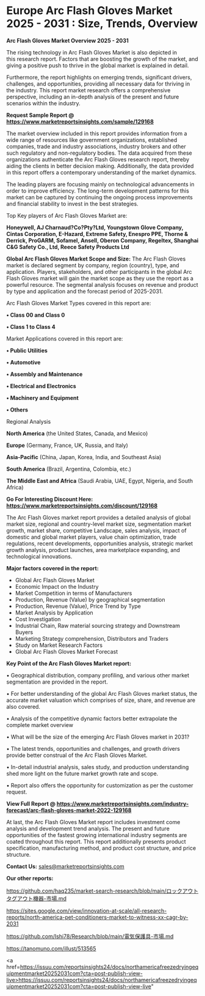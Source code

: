 # Europe Arc Flash Gloves Market 2025 - 2031 : Size, Trends, Overview

<Strong> Arc Flash Gloves Market Overview 2025 - 2031</strong>

The rising technology in Arc Flash Gloves Market is also depicted in this research report. Factors that are boosting the growth of the market, and giving a positive push to thrive in the global market is explained in detail.

Furthermore, the report highlights on emerging trends, significant drivers, challenges, and opportunities, providing all necessary data for thriving in the industry. This report market research offers a comprehensive perspective, including an in-depth analysis of the present and future scenarios within the industry.

<strong>Request Sample Report @ <a href=https://www.marketreportsinsights.com/sample/129168>https://www.marketreportsinsights.com/sample/129168</a></strong>

The market overview included in this report provides information from a wide range of resources like government organizations, established companies, trade and industry associations, industry brokers and other such regulatory and non-regulatory bodies. The data acquired from these organizations authenticate the Arc Flash Gloves research report, thereby aiding the clients in better decision making. Additionally, the data provided in this report offers a contemporary understanding of the market dynamics.

The leading players are focusing mainly on technological advancements in order to improve efficiency. The long-term development patterns for this market can be captured by continuing the ongoing process improvements and financial stability to invest in the best strategies.

Top Key players of Arc Flash Gloves Market are:

<strong>Honeywell, AJ Charnaud?Co?Pty?Ltd, Youngstown Glove Company, Cintas Corporation, E-Hazard, Extreme Safety, Enespro PPE, Thorne & Derrick, ProGARM, Sofamel, Ansell, Oberon Company, Regeltex, Shanghai C&G Safety Co., Ltd, Reece Safety Products Ltd</strong>

<strong><b>Global Arc Flash Gloves Market Scope and Size:</b></strong>
The Arc Flash Gloves market is declared segment by company, region (country), type, and application. Players, stakeholders, and other participants in the global Arc Flash Gloves market will gain the market scope as they use the report as a powerful resource. The segmental analysis focuses on revenue and product by type and application and the forecast period of 2025-2031.

Arc Flash Gloves Market Types covered in this report are:

<strong>• Class 00 and Class 0

• Class 1 to Class 4</strong>

Market Applications covered in this report are:

<strong>• Public Utilities

• Automotive

• Assembly and Maintenance

• Electrical and Electronics

• Machinery and Equipment

• Others</strong> 

Regional Analysis

<strong>North America</strong> (the United States, Canada, and Mexico)

<strong>Europe</strong> (Germany, France, UK, Russia, and Italy)

<strong>Asia-Pacific</strong> (China, Japan, Korea, India, and Southeast Asia)

<strong>South America</strong> (Brazil, Argentina, Colombia, etc.)

<strong>The Middle East and Africa</strong> (Saudi Arabia, UAE, Egypt, Nigeria, and South Africa)

<strong>Go For Interesting Discount Here: <a href=https://www.marketreportsinsights.com/discount/129168>https://www.marketreportsinsights.com/discount/129168</a></strong>

The Arc Flash Gloves market report provides a detailed analysis of global market size, regional and country-level market size, segmentation market growth, market share, competitive Landscape, sales analysis, impact of domestic and global market players, value chain optimization, trade regulations, recent developments, opportunities analysis, strategic market growth analysis, product launches, area marketplace expanding, and technological innovations.

<strong><b>Major factors covered in the report:</b></strong>
<ul>
  <li>Global Arc Flash Gloves Market </li>
  <li>Economic Impact on the Industry</li>
  <li>Market Competition in terms of Manufacturers</li>
  <li>Production, Revenue (Value) by geographical segmentation</li>
  <li>Production, Revenue (Value), Price Trend by Type</li>
  <li>Market Analysis by Application</li>
  <li>Cost Investigation</li>
  <li>Industrial Chain, Raw material sourcing strategy and Downstream Buyers</li>
  <li>Marketing Strategy comprehension, Distributors and Traders</li>
  <li>Study on Market Research Factors</li>
  <li>Global Arc Flash Gloves Market Forecast</li>
</ul>

<strong><b>Key Point of the Arc Flash Gloves Market report:</b></strong>

• Geographical distribution, company profiling, and various other market segmentation are provided in the report.

• For better understanding of the global Arc Flash Gloves market status, the accurate market valuation which comprises of size, share, and revenue are also covered.

• Analysis of the competitive dynamic factors better extrapolate the complete market overview

• What will be the size of the emerging Arc Flash Gloves market in 2031?

• The latest trends, opportunities and challenges, and growth drivers provide better construal of the Arc Flash Gloves Market.

• In-detail industrial analysis, sales study, and production understanding shed more light on the future market growth rate and scope.

• Report also offers the opportunity for customization as per the customer request.

<strong><b>View Full Report @ <a href=https://www.marketreportsinsights.com/industry-forecast/arc-flash-gloves-market-2022-129168>https://www.marketreportsinsights.com/industry-forecast/arc-flash-gloves-market-2022-129168</a></b></strong>


At last, the Arc Flash Gloves Market report includes investment come analysis and development trend analysis. The present and future opportunities of the fastest growing international industry segments are coated throughout this report. This report additionally presents product specification, manufacturing method, and product cost structure, and price structure.

<strong>Contact Us:</strong>
sales@marketreportsinsights.com

<strong>Our other reports:</strong>

<a href=https://github.com/haq235/market-search-research/blob/main/ロックアウトタグアウト機器-市場.md>https://github.com/haq235/market-search-research/blob/main/ロックアウトタグアウト機器-市場.md</a>

<a href=https://sites.google.com/view/innovation-at-scale/all-research-reports/north-america-pet-conditioners-market-to-witness-xx-cagr-by-2031>https://sites.google.com/view/innovation-at-scale/all-research-reports/north-america-pet-conditioners-market-to-witness-xx-cagr-by-2031</a>

<a href=https://github.com/Ishi78/Research/blob/main/電気保護具-市場.md>https://github.com/Ishi78/Research/blob/main/電気保護具-市場.md</a>

<a href=https://tanomuno.com/illust/513565>https://tanomuno.com/illust/513565</a>

<a href=https://issuu.com/reportsinsights24/docs/northamericafreezedryingequipmentmarket20252031com?cta=post-publish-view-live>https://issuu.com/reportsinsights24/docs/northamericafreezedryingequipmentmarket20252031com?cta=post-publish-view-live</a>"
